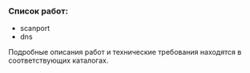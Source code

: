 ### Список работ:
* scanport
* dns


Подробные описания работ и технические требования находятся в соответствующих каталогах.